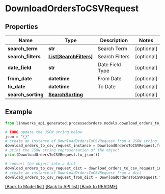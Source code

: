 # DownloadOrdersToCSVRequest


## Properties

Name | Type | Description | Notes
------------ | ------------- | ------------- | -------------
**search_term** | **str** | Search Term | [optional] 
**search_filters** | [**List[SearchFilters]**](SearchFilters.md) | Search Filters | [optional] 
**date_field** | **str** | Date Field Type | [optional] 
**from_date** | **datetime** | From Date | [optional] 
**to_date** | **datetime** | To Date | [optional] 
**search_sorting** | [**SearchSorting**](SearchSorting.md) |  | [optional] 

## Example

```python
from linnworks_api.generated.processedorders.models.download_orders_to_csv_request import DownloadOrdersToCSVRequest

# TODO update the JSON string below
json = "{}"
# create an instance of DownloadOrdersToCSVRequest from a JSON string
download_orders_to_csv_request_instance = DownloadOrdersToCSVRequest.from_json(json)
# print the JSON string representation of the object
print(DownloadOrdersToCSVRequest.to_json())

# convert the object into a dict
download_orders_to_csv_request_dict = download_orders_to_csv_request_instance.to_dict()
# create an instance of DownloadOrdersToCSVRequest from a dict
download_orders_to_csv_request_from_dict = DownloadOrdersToCSVRequest.from_dict(download_orders_to_csv_request_dict)
```
[[Back to Model list]](../README.md#documentation-for-models) [[Back to API list]](../README.md#documentation-for-api-endpoints) [[Back to README]](../README.md)


